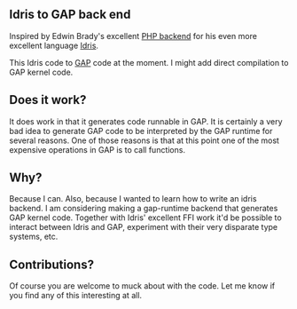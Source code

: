 Idris to GAP back end
---------------------

Inspired by Edwin Brady's excellent [PHP backend](https://github.com/edwinb/idris/php) for
his even more excellent language [Idris](http://www.idris-lang.org).

This Idris code to [GAP](https://github.com/gap-system/gap) code at the moment. I might add
direct compilation to GAP kernel code.

Does it work?
-------------

It does work in that it generates code runnable in GAP. It is certainly a very bad
idea to generate GAP code to be interpreted by the GAP runtime for several reasons. One
of those reasons is that at this point one of the most expensive operations in GAP is to call
functions.

Why?
----

Because I can. Also, because I wanted to learn how to write an idris backend. I am considering
making a gap-runtime backend that generates GAP kernel code. Together with Idris' excellent
FFI work it'd be possible to interact between Idris and GAP, experiment with their very disparate
type systems, etc.

Contributions?
--------------

Of course you are welcome to muck about with the code. Let me know if you find any of this 
interesting at all.
 
